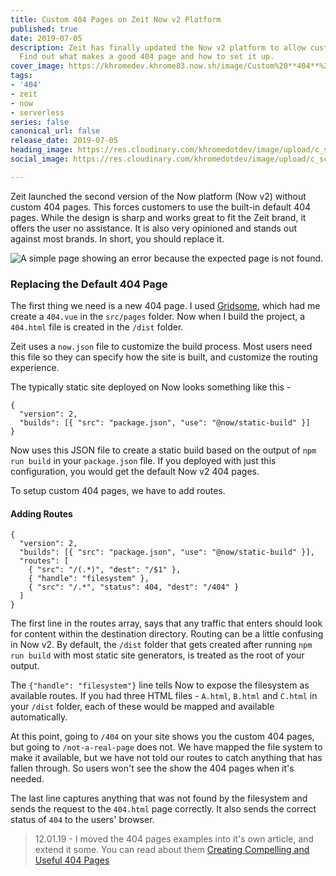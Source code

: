 ```yaml
---
title: Custom 404 Pages on Zeit Now v2 Platform
published: true
date: 2019-07-05
description: Zeit has finally updated the Now v2 platform to allow custom 404 pages.
  Find out what makes a good 404 page and how to set it up.
cover_image: https://khromedev.khrome83.now.sh/image/Custom%20**404**%20Pages%20on%20Zeit%20Now%20v2%20Platform.png?theme=dark-mode&md=1&pattern=hexagons&screen=cover-image&undraw=page-not-found
tags:
- '404'
- zeit
- now
- serverless
series: false
canonical_url: false
release_date: 2019-07-05
heading_image: https://res.cloudinary.com/khromedotdev/image/upload/c_scale,w_auto:100,dpr_auto,f_auto,q_auto/v1570847237/Dev.to_Post_-_3_zduldg.png
social_image: https://res.cloudinary.com/khromedotdev/image/upload/c_scale,w_auto:100,dpr_auto,f_auto,q_auto/v1570847237/Twitter_Post_-_3_kwhcir.png

---
```

Zeit launched the second version of the Now platform (Now v2) without custom 404 pages. This forces customers to use the built-in default 404 pages. While the design is sharp and works great to fit the Zeit brand, it offers the user no assistance. It is also very opinioned and stands out against most brands. In short, you should replace it.

![A simple page showing an error because the expected page is not found.](https://res.cloudinary.com/khromedotdev/image/upload/c_scale,w_auto:100,dpr_auto,f_auto,q_auto/v1570448525/zeit_default_404_qb3lge.png "Zeit 404 Page")

### Replacing the Default 404 Page

The first thing we need is a new 404 page. I used [Gridsome](https://gridsome.org/docs/pages/#add-a-404-page), which had me create a `404.vue` in the `src/pages` folder. Now when I build the project, a `404.html` file is created in the `/dist` folder.

Zeit uses a `now.json` file to customize the build process. Most users need this file so they can specify how the site is built, and customize the routing experience.

The typically static site deployed on Now looks something like this -

    {
      "version": 2,
      "builds": [{ "src": "package.json", "use": "@now/static-build" }]
    }

Now uses this JSON file to create a static build based on the output of `npm run build` in your `package.json` file. If you deployed with just this configuration, you would get the default Now v2 404 pages.

To setup custom 404 pages, we have to add routes.

#### Adding Routes

    {
      "version": 2,
      "builds": [{ "src": "package.json", "use": "@now/static-build" }],
      "routes": [
        { "src": "/(.*)", "dest": "/$1" },
        { "handle": "filesystem" },
        { "src": "/.*", "status": 404, "dest": "/404" }
      ]
    }

The first line in the routes array, says that any traffic that enters should look for content within the destination directory. Routing can be a little confusing in Now v2. By default, the `/dist` folder that gets created after running `npm run build` with most static site generators, is treated as the root of your output.

The `{"handle": "filesystem"}` line tells Now to expose the filesystem as available routes. If you had three HTML files - `A.html`, `B.html` and `C.html` in your `/dist` folder, each of these would be mapped and available automatically.

At this point, going to `/404` on your site shows you the custom 404 pages, but going to `/not-a-real-page` does not. We have mapped the file system to make it available, but we have not told our routes to catch anything that has fallen through. So users won't see the show the 404 pages when it's needed.

The last line captures anything that was not found by the filesystem and sends the request to the `404.html` page correctly. It also sends the correct status of `404` to the users' browser.

> 12.01.19 - I moved the 404 pages examples into it's own article, and extend it some. You can read about them [Creating Compelling and Useful 404 Pages](https://khrome.dev/blog/creating-compelling-and-useful-404-pages "Creating Compelling and Useful 404 Pages")